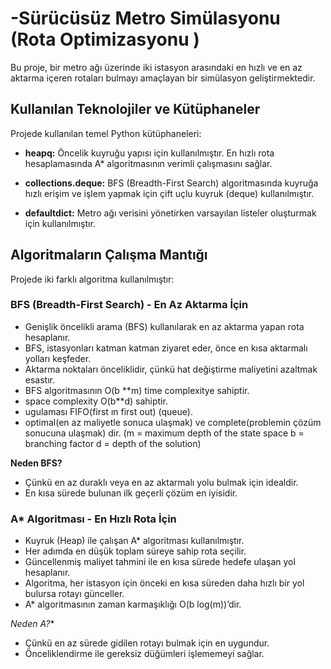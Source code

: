 # -Sürücüsüz Metro Simülasyonu (Rota Optimizasyonu )

Bu proje, bir metro ağı üzerinde iki istasyon arasındaki en hızlı ve en az aktarma içeren rotaları bulmayı amaçlayan bir simülasyon geliştirmektedir.


## Kullanılan Teknolojiler ve Kütüphaneler

Projede kullanılan temel Python kütüphaneleri:

* **heapq:** Öncelik kuyruğu yapısı için kullanılmıştır. En hızlı rota hesaplamasında A* algoritmasının verimli çalışmasını sağlar.

* **collections.deque:** BFS (Breadth-First Search) algoritmasında kuyruğa hızlı erişim ve işlem yapmak için çift uçlu kuyruk (deque) kullanılmıştır.

* **defaultdict:** Metro ağı verisini yönetirken varsayılan listeler oluşturmak için kullanılmıştır.

## Algoritmaların Çalışma Mantığı
Projede iki farklı algoritma kullanılmıştır:

### BFS (Breadth-First Search) - En Az Aktarma İçin

* Genişlik öncelikli arama (BFS) kullanılarak en az aktarma yapan rota hesaplanır.
* BFS, istasyonları katman katman ziyaret eder, önce en kısa aktarmalı yolları keşfeder.
* Aktarma noktaları önceliklidir, çünkü hat değiştirme maliyetini azaltmak esastır.
* BFS algoritmasının  O(b **m) time complexitye sahiptir.
* space complexity  O(b**d) sahiptir.
* ugulaması FIFO(first ın first out) (queue).
* optimal(en az maliyetle sonuca ulaşmak) ve complete(problemin çözüm sonucuna ulaşmak) dir.
(m = maximum depth of the state space b =  branching factor d = depth of the solution)

**Neden BFS?**
* Çünkü en az duraklı veya en az aktarmalı yolu bulmak için idealdir.
* En kısa sürede bulunan ilk geçerli çözüm en iyisidir.

### A* Algoritması - En Hızlı Rota İçin

* Kuyruk (Heap) ile çalışan A* algoritması kullanılmıştır.
* Her adımda en düşük toplam süreye sahip rota seçilir.
* Güncellenmiş maliyet tahmini ile en kısa sürede hedefe ulaşan yol hesaplanır.
* Algoritma, her istasyon için önceki en kısa süreden daha hızlı bir yol bulursa rotayı günceller.
* A* algoritmasının zaman karmaşıklığı O(b log(m))’dir.

**Neden A*?**
* Çünkü en az sürede gidilen rotayı bulmak için en uygundur.
* Önceliklendirme ile gereksiz düğümleri işlememeyi sağlar.

